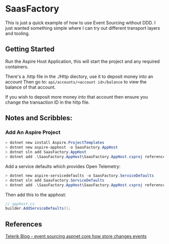 # SaasFactory

This is just a quick example of how to use Event Sourcing without DDD. I just wanted something simple where I can try 
out different transport layers and tooling. 

## Getting Started

Run the Aspire Host Application, this will start the project and any required containers. 

There's a .http file in the ./Http diectory, use it to deposit money into an account
Then go to: `api/accounts/<account id>/balance` to view the balance of that account. 

If you wish to deposit more money into that account then ensure you change the transaction ID in the http file.

## Notes and Scribbles: 

### Add An Aspire Project
```powershell 
> dotnet new install Aspire.ProjectTemplates
> dotnet new aspire-apphost -o SaasFactory.AppHost
> dotnet sln add SaasFactory.AppHost
> dotnet add .\SaasFactory.AppHost\SaasFactory.AppHost.csproj reference .\SaasFactory\SaasFactory.csproj
```
Add a service defaults which provides Open Telemetry: 

``` powershell
> dotnet new aspire-servicedefaults -o SaasFactory.ServiceDefaults
> dotnet sln add SaasFactory.ServiceDefaults
> dotnet add .\SaasFactory.AppHost\SaasFactory.AppHost.csproj reference .\SaasFactory.ServiceDefaults\SaasFactory.ServiceDefaults.csproj
```

Then add this to the apphost:

```csharp 
// apphost.cs
builder.AddServiceDefaults();
```

## References

[Telerik Blog - event sourcing aspnet core how store changes events](https://www.telerik.com/blogs/event-sourcing-aspnet-core-how-store-changes-events?ref=dailydev#creating-the-controller-class)
